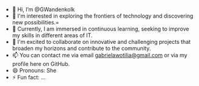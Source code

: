 - 👋 Hi, I’m @GWandenkolk
- 👀 I'm interested in exploring the frontiers of technology and discovering new possibilities.=
- 🌱 Currently, I am immersed in continuous learning, seeking to improve my skills in different areas of IT.
- 💞️ I'm excited to collaborate on innovative and challenging projects that broaden my horizons and contribute to the community.
- 📫 You can contact me via email gabrielawotilia@gmail.com or via my profile here on GitHub.
- 😄 Pronouns: She
- ⚡ Fun fact: ...



<!---
GWandenkolk/GWandenkolk is a ✨ special ✨ repository because its `README.md` (this file) appears on your GitHub profile.
You can click the Preview link to take a look at your changes.
--->
